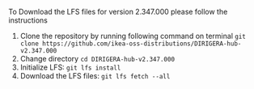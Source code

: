 To Download the LFS files for version 2.347.000 please follow the instructions

1. Clone the repository by running following command on terminal `git clone https://github.com/ikea-oss-distributions/DIRIGERA-hub-v2.347.000`
2. Change directory `cd DIRIGERA-hub-v2.347.000`
3. Initialize LFS: `git lfs install`
4. Download the LFS files: `git lfs fetch --all`
